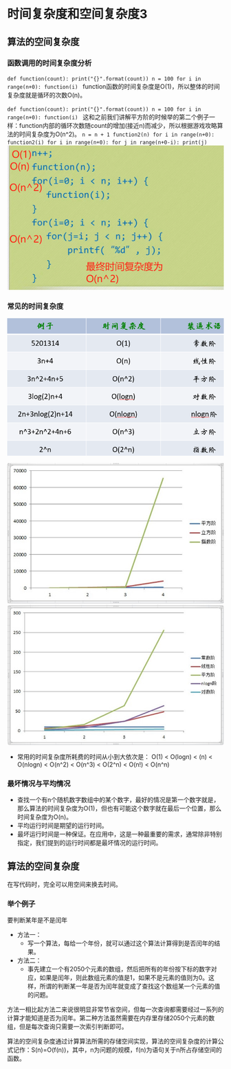 #  时间复杂度和空间复杂度3
## 算法的空间复杂度
### 函数调用的时间复杂度分析

`def function(count):
     print("{}".format(count))
 n = 100
 for i in range(n+0):
     function(i)
     `
function函数的时间复杂度是O(1)，所以整体的时间复杂度就是循环的次数O(n)。

`def function(count):
     print("{}".format(count))
 n = 100
 for i in range(n+0):
     function(i)
     `
这和之前我们讲解平方阶的时候举的第二个例子一样：function内部的循环次数随count的增加(接近n)而减少，所以根据游戏攻略算法的时间复杂度为O(n^2)。
`n = n + 1
 function2(n)
 for i in range(n+0):
     function2(i)
 for i in range(n+0):
     for j in range(n+0-i):
         print(j)
         `
![](../img/5.时间复杂度和空间复杂度/例1.png)

### 常见的时间复杂度
![](../img/5.时间复杂度和空间复杂度/常见的时间复杂度.png)

![](../img/5.时间复杂度和空间复杂度/有图有真相1.jpg)
![](../img/5.时间复杂度和空间复杂度/有图有真相2.jpg)

* 常用的时间复杂度所耗费的时间从小到大依次是：
O(1) < O(logn) < (n) < O(nlogn) < O(n^2) < O(n^3) < O(2^n) < O(n!) < O(n^n)

### 最坏情况与平均情况
* 查找一个有n个随机数字数组中的某个数字，最好的情况是第一个数字就是，那么算法的时间复杂度为O(1)，但也有可能这个数字就在最后一个位置，那么时间复杂度为O(n)。
* 平均运行时间是期望的运行时间。
* 最坏运行时间是一种保证。在应用中，这是一种最重要的需求，通常除非特别指定，我们提到的运行时间都是最坏情况的运行时间。
## 算法的空间复杂度
在写代码时，完全可以用空间来换去时间。
### 举个例子
要判断某年是不是闰年
* 方法一：
    * 写一个算法，每给一个年份，就可以通过这个算法计算得到是否闰年的结果。
* 方法二：
    * 事先建立一个有2050个元素的数组，然后把所有的年份按下标的数字对应，如果是闰年，则此数组元素的值是1，如果不是元素的值则为0。这样，所谓的判断某一年是否为闰年就变成了查找这个数组某一个元素的值的问题。

方法一相比起方法二来说很明显非常节省空间，但每一次查询都需要经过一系列的计算才能知道是否为闰年。第二种方法虽然需要在内存里存储2050个元素的数组，但是每次查询只需要一次索引判断即可。


算法的空间复杂度通过计算算法所需的存储空间实现，算法的空间复杂度的计算公式记作：S(n)=O(f(n))，其中，n为问题的规模，f(n)为语句关于n所占存储空间的函数。
